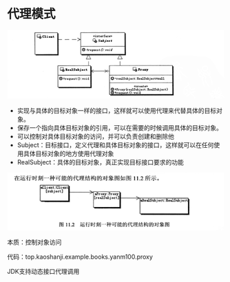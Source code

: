 #   代理模式


![20180725003](images/20180725003.png)

-   实现与具体的目标对象一样的接口，这样就可以使用代理来代替具体的目标对象。
-   保存一个指向具体目标对象的引用，可以在需要的时候调用具体的目标对象。
-   可以控制对具体目标对象的访问，并可以负责创建和删除他
-   Subject：目标接口，定义代理和具体目标对象的接口，这样就可以在任何使用具体目标对象的地方使用代理对象
-   RealSubject：具体的目标对象，真正实现目标接口要求的功能

![20180725004](images/20180725004.png)

本质：控制对象访问

代码：top.kaoshanji.example.books.yanm100.proxy

JDK支持动态接口代理调用
